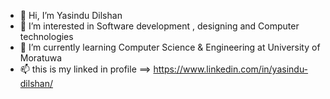 - 👋 Hi, I’m Yasindu Dilshan
- 👀 I’m interested in Software development , designing and Computer technologies
- 🌱 I’m currently learning Computer Science & Engineering at University of Moratuwa
- 📫 this is my linked in profile ==> https://www.linkedin.com/in/yasindu-dilshan/

<!---
yasindu-dilshan/yasindu-dilshan is a ✨ special ✨ repository because its `README.md` (this file) appears on your GitHub profile.
You can click the Preview link to take a look at your changes.
--->
